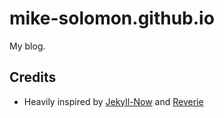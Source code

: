 # mike-solomon.github.io

My blog.

## Credits

- Heavily inspired by [Jekyll-Now](https://github.com/barryclark/jekyll-now) and [Reverie](https://github.com/amitmerchant1990/reverie)
